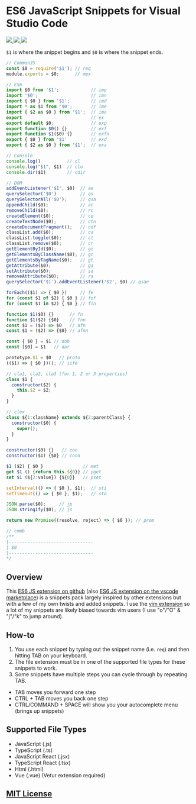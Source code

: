 # ES6 JavaScript Snippets for Visual Studio Code

<!-- markdownlint-disable MD033 -->

<p>
  <a href="https://marketplace.visualstudio.com/items?itemName=Cjay.es6-javascript-snippets">
    <img src="https://vsmarketplacebadge.apphb.com/version-short/Cjay.es6-javascript-snippets.svg">
  </a>
  <a href="https://marketplace.visualstudio.com/items?itemName=Cjay.es6-javascript-snippets">
    <img src="https://vsmarketplacebadge.apphb.com/installs/Cjay.es6-javascript-snippets.svg">
  </a>
  <a href="https://marketplace.visualstudio.com/items?itemName=Cjay.es6-javascript-snippets">
    <img src="https://vsmarketplacebadge.apphb.com/downloads-short/Cjay.es6-javascript-snippets.svg">
  </a>
</p>

`$1` is where the snippet begins and `$0` is where the snippet ends.

```js
// CommonJS
const $0 = require('$1'); // req
module.exports = $0;      // mex

// ES6
import $0 from '$1';            // imp
import '$0';                    // imn
import { $0 } from '$1';        // imd
import * as $1 from '$0';       // ime
import { $2 as $0 } from '$1';  // ima
export                          // ex
export default $0;              // exp
export function $0() {}         // exf
export function $1($0) {}       // exfn
export { $0 } from '$1'         // exd
export { $2 as $0 } from '$1';  // exa

// Console
console.log()          // cl
console.log("$1", $1)  // clo
console.dir($1)        // cdir

// DOM
addEventListener('$1', $0)  // ae
querySelector('$0')         // qs
querySelectorAll('$0');     // qsa
appendChild($0);            // ac
removeChild($0);            // rc
createElement($0);          // ce
createTextNode($0);         // ctn
createDocumentFragment();   // cdf
classList.add($0);          // ca
classList.toggle($0);       // ct
classList.remove($0);       // cr
getElementById($0);         // gi
getElementsByClassName($0); // gc
getElementsByTagName($0);   // gt
getAttribute($0);           // ga
setAttribute($0);           // sa
removeAttribute($0);        // ra
querySelector('$1').addEventListener('$2', $0) // qsae

forEach(($1) => { $0 })     // fe
for (const $1 of $2) { $0 } // fof
for (const $1 in $2) { $0 } // fin

function $1($0) {}      // fn
function $1($2) {$0}    // fnn
const $1 = ($2) => $0   // afn
const $1 = ($2) => {$0} // afnn

const { $0 } = $1 // dob
const [$0] = $1   // dar

prototype.$1 = $0   // proto
(($1) => { $0 })(); // iife

// cla1, cla2, cla3 (for 1, 2 or 3 properties)
class $1 {
  constructor($2) {
    this.$2 = $2;
  }
}

// clex
class ${1:className} extends ${2:parentClass} {
  constructor($0) {
    super();
  }
}

constructor($0) {}   // con
constructor($1) {$0} // conn

$1 ($2) { $0 }               // met
get $1 () {return this.${0}} // pget
set $1 (${2:value}) {${0}}   // pset

setInterval(() => { $0 }, $1);  // sti
setTimeout(() => { $0 }, $1);   // sto

JSON.parse($0);     // jp
JSON.stringify($0); // js

return new Promise((resolve, reject) => { $0 }); // prom

// cmmb
/**
|--------------------------------
| $0
|--------------------------------
*/
```

## Overview
<!-- markdownlint-disable MD033 -->

This [ES6 JS extension on github](https://github.com/Chris56974/ES6-JavaScript-Snippets) (also [ES6 JS extension on the vscode marketplace](https://marketplace.visualstudio.com/items?itemName=Cjay.es6-javascript-snippets)) is a snippets pack largely inspired by other extensions but with a few of my own twists and added snippets. I use the [vim extension](https://marketplace.visualstudio.com/items?itemName=vscodevim.vim) so a lot of my snippets are likely biased towards vim users (I use "o"/"O" & "j"/"k" to jump around).

## How-to

1. You use each snippet by typing out the snippet name (i.e. `req`) and then hitting TAB on your keyboard.
2. The file extension must be in one of the supported file types for these snippets to work.
3. Some snippets have multiple steps you can cycle through by repeating TAB.

- TAB moves you forward one step
- CTRL + TAB moves you back one step
- CTRL/COMMAND + SPACE will show you your autocomplete menu (brings up snippets)

## Supported File Types

- JavaScript (.js)
- TypeScript (.ts)
- JavaScript React (.jsx)
- TypeScript React (.tsx)
- Html (.html)
- Vue (.vue) (Vetur extension required)

## [MIT License](https://github.com/Chris56974/ES6-JavaScript-Snippets/blob/master/LICENSE)